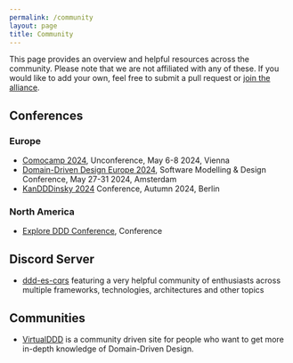 ```yaml
---
permalink: /community
layout: page
title: Community
---
```


This page provides an overview and helpful resources across the community. Please note that we are not affiliated with any of these.
If you would like to add your own, feel free to submit a pull request or [join the alliance](/join).


## Conferences

### Europe
* [Comocamp 2024](https://comocamp.org/), Unconference, May 6-8 2024, Vienna
* [Domain-Driven Design Europe 2024](https://2024.dddeurope.com/), Software Modelling & Design Conference, May 27-31 2024, Amsterdam
* [KanDDDinsky 2024](https://kandddinsky.de/) Conference, Autumn 2024, Berlin

### North America
* [Explore DDD Conference](https://kandddinsky.de/), Conference

## Discord Server
* [ddd-es-cqrs](https://discord.gg/HUZX2Y8ea6) featuring a very helpful community of enthusiasts across multiple frameworks, technologies, architectures and other topics

## Communities
* [VirtualDDD](https://virtualddd.com/) is a community driven site for people who want to get more in-depth knowledge of Domain-Driven Design.